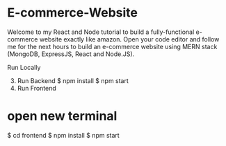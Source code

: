 # E-commerce-Website
Welcome to my React and Node tutorial to build a fully-functional e-commerce website exactly like amazon. Open your code editor and follow me for the next hours to build an e-commerce website using MERN stack (MongoDB, ExpressJS, React and Node.JS).

Run Locally

3. Run Backend
$ npm install
$ npm start
4. Run Frontend
# open new terminal
$ cd frontend
$ npm install
$ npm start
